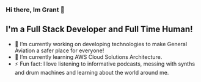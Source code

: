 ### Hi there, Im Grant 👋

## I'm a Full Stack Developer and Full Time Human!  

- 🔭 I’m currently working on developing technologies to make General Aviation a safer place for everyone!
- 🌱 I’m currently learning AWS Cloud Solutions Architecture. 
- ⚡ Fun fact: I love listening to informative podcasts, messing with synths and drum machines and learning about the world around me. 
